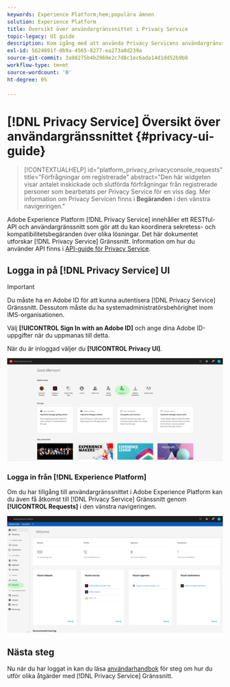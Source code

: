 ```yaml
---
keywords: Experience Platform;hem;populära ämnen
solution: Experience Platform
title: Översikt över användargränssnittet i Privacy Service
topic-legacy: UI guide
description: Kom igång med att använda Privacy Servicens användargränssnitt för att samordna och övervaka sekretessförfrågningar i olika Experience Cloud-program.
exl-id: 5624691f-0b9a-4565-8277-ea273a0d239a
source-git-commit: 3a98275b4b2969e2c7d8c1ec6ada14d1dd52b9b8
workflow-type: tm+mt
source-wordcount: '0'
ht-degree: 0%

---
```


# [!DNL Privacy Service] Översikt över användargränssnittet {#privacy-ui-guide}

>[!CONTEXTUALHELP]
>id="platform_privacy_privacyconsole_requests"
>title="Förfrågningar om registrerade"
>abstract="Den här widgeten visar antalet inskickade och slutförda förfrågningar från registrerade personer som bearbetats per Privacy Service för en viss dag. Mer information om Privacy Servicen finns i **Begäranden** i den vänstra navigeringen."

Adobe Experience Platform [!DNL Privacy Service] innehåller ett RESTful-API och användargränssnitt som gör att du kan koordinera sekretess- och kompatibilitetsbegäranden över olika lösningar. Det här dokumentet utforskar [!DNL Privacy Service] Gränssnitt. Information om hur du använder API finns i [API-guide för Privacy Service](../api/overview.md).

## Logga in på [!DNL Privacy Service] UI

>[!IMPORTANT]
>
>Du måste ha en Adobe ID för att kunna autentisera [!DNL Privacy Service] Gränssnitt. Dessutom måste du ha systemadministratörsbehörighet inom IMS-organisationen.

Välj **[!UICONTROL Sign In with an Adobe ID]** och ange dina Adobe ID-uppgifter när du uppmanas till detta.

När du är inloggad väljer du **[!UICONTROL Privacy UI]**.

![](../images/ui-overview/quick-access.png)

### Logga in från [!DNL Experience Platform]

Om du har tillgång till användargränssnittet i Adobe Experience Platform kan du även få åtkomst till [!DNL Privacy Service] Gränssnitt genom **[!UICONTROL Requests]** i den vänstra navigeringen.

![](../images/ui-overview/platform.png)

## Nästa steg

Nu när du har loggat in kan du läsa [användarhandbok](user-guide.md) för steg om hur du utför olika åtgärder med [!DNL Privacy Service] Gränssnitt.
